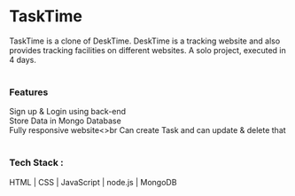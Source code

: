 # TaskTime

TaskTime is a clone of DeskTime. DeskTime is a tracking website and also provides tracking facilities on different websites. A solo project, executed in 4 days.
<br><br>
### Features<br>
Sign up & Login using back-end<br>
Store Data in Mongo Database<br>
Fully responsive website<>br
Can create Task and can update & delete that<br>
<br>
### Tech Stack : 
HTML | CSS | JavaScript | node.js | MongoDB
